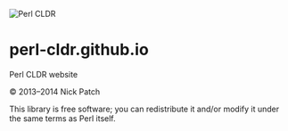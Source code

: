 ![Perl CLDR](https://www.gravatar.com/avatar/656f15a25eff4437f5a82e7c929f41dd?s=96)

# perl-cldr.github.io

Perl CLDR website

© 2013–2014 Nick Patch

This library is free software; you can redistribute it and/or modify it under
the same terms as Perl itself.

